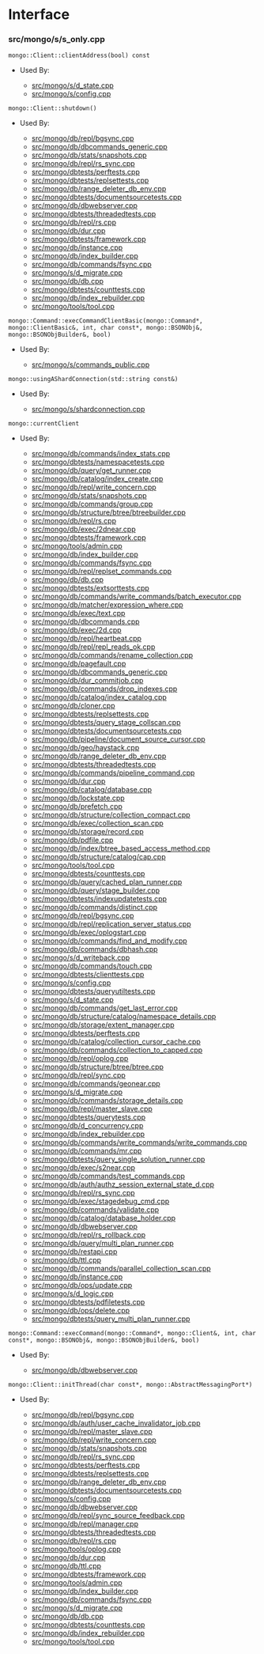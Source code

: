 
# Interface

### src/mongo/s/s\_only.cpp

<div></div>

    mongo::Client::clientAddress(bool) const

- Used By:

    - [src/mongo/s/d\_state.cpp](../../../sharding)
    - [src/mongo/s/config.cpp](../../../sharding)

<div></div>

    mongo::Client::shutdown()

- Used By:

    - [src/mongo/db/repl/bgsync.cpp](../../../replication)
    - [src/mongo/db/dbcommands\_generic.cpp](../../../database\_commands)
    - [src/mongo/db/stats/snapshots.cpp](../../../utilities)
    - [src/mongo/db/repl/rs\_sync.cpp](../../../replication)
    - [src/mongo/dbtests/perftests.cpp](../../../unit\_tests)
    - [src/mongo/dbtests/replsettests.cpp](../../../unit\_tests)
    - [src/mongo/db/range\_deleter\_db\_env.cpp](../../../sharding)
    - [src/mongo/dbtests/documentsourcetests.cpp](../../../unit\_tests)
    - [src/mongo/db/dbwebserver.cpp](../../../web\_server)
    - [src/mongo/dbtests/threadedtests.cpp](../../../unit\_tests)
    - [src/mongo/db/repl/rs.cpp](../../../replication)
    - [src/mongo/db/dur.cpp](../../../journaling)
    - [src/mongo/dbtests/framework.cpp](../../../unit\_tests)
    - [src/mongo/db/instance.cpp](../../../storage\_layer\_structure)
    - [src/mongo/db/index\_builder.cpp](../../../indexing)
    - [src/mongo/db/commands/fsync.cpp](../../../database\_commands)
    - [src/mongo/s/d\_migrate.cpp](../../../sharding)
    - [src/mongo/db/db.cpp](../../../mongos\_and\_mongod\_mains)
    - [src/mongo/dbtests/counttests.cpp](../../../unit\_tests)
    - [src/mongo/db/index\_rebuilder.cpp](../../../indexing)
    - [src/mongo/tools/tool.cpp](../../../tools)

<div></div>

    mongo::Command::execCommandClientBasic(mongo::Command*, mongo::ClientBasic&, int, char const*, mongo::BSONObj&, mongo::BSONObjBuilder&, bool)

- Used By:

    - [src/mongo/s/commands\_public.cpp](../../../sharding)

<div></div>

    mongo::usingAShardConnection(std::string const&)

- Used By:

    - [src/mongo/s/shardconnection.cpp](../../../sharding)

<div></div>

    mongo::currentClient

- Used By:

    - [src/mongo/db/commands/index\_stats.cpp](../../../database\_commands)
    - [src/mongo/dbtests/namespacetests.cpp](../../../unit\_tests)
    - [src/mongo/db/query/get\_runner.cpp](../../../core\_query\_system)
    - [src/mongo/db/catalog/index\_create.cpp](../../../storage\_layer\_structure)
    - [src/mongo/db/repl/write\_concern.cpp](../../../replication)
    - [src/mongo/db/stats/snapshots.cpp](../../../utilities)
    - [src/mongo/db/commands/group.cpp](../../../database\_commands)
    - [src/mongo/db/structure/btree/btreebuilder.cpp](../../../storage\_layer\_structure)
    - [src/mongo/db/repl/rs.cpp](../../../replication)
    - [src/mongo/db/exec/2dnear.cpp](../../../core\_query\_system)
    - [src/mongo/dbtests/framework.cpp](../../../unit\_tests)
    - [src/mongo/tools/admin.cpp](../../../tools)
    - [src/mongo/db/index\_builder.cpp](../../../indexing)
    - [src/mongo/db/commands/fsync.cpp](../../../database\_commands)
    - [src/mongo/db/repl/replset\_commands.cpp](../../../replication)
    - [src/mongo/db/db.cpp](../../../mongos\_and\_mongod\_mains)
    - [src/mongo/dbtests/extsorttests.cpp](../../../unit\_tests)
    - [src/mongo/db/commands/write\_commands/batch\_executor.cpp](../../../new\_wire\_protocol\_write\_commands)
    - [src/mongo/db/matcher/expression\_where.cpp](../../../core\_query\_system)
    - [src/mongo/db/exec/text.cpp](../../../core\_query\_system)
    - [src/mongo/db/dbcommands.cpp](../../../database\_commands)
    - [src/mongo/db/exec/2d.cpp](../../../core\_query\_system)
    - [src/mongo/db/repl/heartbeat.cpp](../../../replication)
    - [src/mongo/db/repl/repl\_reads\_ok.cpp](../../../replication)
    - [src/mongo/db/commands/rename\_collection.cpp](../../../database\_commands)
    - [src/mongo/db/pagefault.cpp](../../../page\_fault\_utilities)
    - [src/mongo/db/dbcommands\_generic.cpp](../../../database\_commands)
    - [src/mongo/db/dur\_commitjob.cpp](../../../journaling)
    - [src/mongo/db/commands/drop\_indexes.cpp](../../../database\_commands)
    - [src/mongo/db/catalog/index\_catalog.cpp](../../../storage\_layer\_structure)
    - [src/mongo/db/cloner.cpp](../../../storage\_layer\_structure)
    - [src/mongo/dbtests/replsettests.cpp](../../../unit\_tests)
    - [src/mongo/dbtests/query\_stage\_collscan.cpp](../../../unit\_tests)
    - [src/mongo/dbtests/documentsourcetests.cpp](../../../unit\_tests)
    - [src/mongo/db/pipeline/document\_source\_cursor.cpp](../../../aggregation\_framework)
    - [src/mongo/db/geo/haystack.cpp](../../../geo\_queries)
    - [src/mongo/db/range\_deleter\_db\_env.cpp](../../../sharding)
    - [src/mongo/dbtests/threadedtests.cpp](../../../unit\_tests)
    - [src/mongo/db/commands/pipeline\_command.cpp](../../../aggregation\_framework)
    - [src/mongo/db/dur.cpp](../../../journaling)
    - [src/mongo/db/catalog/database.cpp](../../../storage\_layer\_structure)
    - [src/mongo/db/lockstate.cpp](../../../concurrency)
    - [src/mongo/db/prefetch.cpp](../../../page\_fault\_utilities)
    - [src/mongo/db/structure/collection\_compact.cpp](../../../storage\_layer\_structure)
    - [src/mongo/db/exec/collection\_scan.cpp](../../../core\_query\_system)
    - [src/mongo/db/storage/record.cpp](../../../storage\_layer\_structure)
    - [src/mongo/db/pdfile.cpp](../../../storage\_layer\_structure)
    - [src/mongo/db/index/btree\_based\_access\_method.cpp](../../../indexing)
    - [src/mongo/db/structure/catalog/cap.cpp](../../../storage\_layer\_structure)
    - [src/mongo/tools/tool.cpp](../../../tools)
    - [src/mongo/dbtests/counttests.cpp](../../../unit\_tests)
    - [src/mongo/db/query/cached\_plan\_runner.cpp](../../../core\_query\_system)
    - [src/mongo/db/query/stage\_builder.cpp](../../../core\_query\_system)
    - [src/mongo/dbtests/indexupdatetests.cpp](../../../unit\_tests)
    - [src/mongo/db/commands/distinct.cpp](../../../database\_commands)
    - [src/mongo/db/repl/bgsync.cpp](../../../replication)
    - [src/mongo/db/repl/replication\_server\_status.cpp](../../../replication)
    - [src/mongo/db/exec/oplogstart.cpp](../../../core\_query\_system)
    - [src/mongo/db/commands/find\_and\_modify.cpp](../../../database\_commands)
    - [src/mongo/db/commands/dbhash.cpp](../../../database\_commands)
    - [src/mongo/s/d\_writeback.cpp](../../../sharding)
    - [src/mongo/db/commands/touch.cpp](../../../database\_commands)
    - [src/mongo/dbtests/clienttests.cpp](../../../unit\_tests)
    - [src/mongo/s/config.cpp](../../../sharding)
    - [src/mongo/dbtests/queryutiltests.cpp](../../../unit\_tests)
    - [src/mongo/s/d\_state.cpp](../../../sharding)
    - [src/mongo/db/commands/get\_last\_error.cpp](../../../database\_commands)
    - [src/mongo/db/structure/catalog/namespace\_details.cpp](../../../storage\_layer\_structure)
    - [src/mongo/db/storage/extent\_manager.cpp](../../../storage\_layer\_structure)
    - [src/mongo/dbtests/perftests.cpp](../../../unit\_tests)
    - [src/mongo/db/catalog/collection\_cursor\_cache.cpp](../../../storage\_layer\_structure)
    - [src/mongo/db/commands/collection\_to\_capped.cpp](../../../database\_commands)
    - [src/mongo/db/repl/oplog.cpp](../../../replication)
    - [src/mongo/db/structure/btree/btree.cpp](../../../storage\_layer\_structure)
    - [src/mongo/db/repl/sync.cpp](../../../replication)
    - [src/mongo/db/commands/geonear.cpp](../../../database\_commands)
    - [src/mongo/s/d\_migrate.cpp](../../../sharding)
    - [src/mongo/db/commands/storage\_details.cpp](../../../database\_commands)
    - [src/mongo/db/repl/master\_slave.cpp](../../../replication)
    - [src/mongo/dbtests/querytests.cpp](../../../unit\_tests)
    - [src/mongo/db/d\_concurrency.cpp](../../../concurrency)
    - [src/mongo/db/index\_rebuilder.cpp](../../../indexing)
    - [src/mongo/db/commands/write\_commands/write\_commands.cpp](../../../new\_wire\_protocol\_write\_commands)
    - [src/mongo/db/commands/mr.cpp](../../../database\_commands)
    - [src/mongo/dbtests/query\_single\_solution\_runner.cpp](../../../unit\_tests)
    - [src/mongo/db/exec/s2near.cpp](../../../core\_query\_system)
    - [src/mongo/db/commands/test\_commands.cpp](../../../database\_commands)
    - [src/mongo/db/auth/authz\_session\_external\_state\_d.cpp](../../../authentication)
    - [src/mongo/db/repl/rs\_sync.cpp](../../../replication)
    - [src/mongo/db/exec/stagedebug\_cmd.cpp](../../../core\_query\_system)
    - [src/mongo/db/commands/validate.cpp](../../../database\_commands)
    - [src/mongo/db/catalog/database\_holder.cpp](../../../storage\_layer\_structure)
    - [src/mongo/db/dbwebserver.cpp](../../../web\_server)
    - [src/mongo/db/repl/rs\_rollback.cpp](../../../replication)
    - [src/mongo/db/query/multi\_plan\_runner.cpp](../../../core\_query\_system)
    - [src/mongo/db/restapi.cpp](../../../web\_server)
    - [src/mongo/db/ttl.cpp](../../../indexing)
    - [src/mongo/db/commands/parallel\_collection\_scan.cpp](../../../database\_commands)
    - [src/mongo/db/instance.cpp](../../../storage\_layer\_structure)
    - [src/mongo/db/ops/update.cpp](../../../core\_query\_system)
    - [src/mongo/s/d\_logic.cpp](../../../sharding)
    - [src/mongo/dbtests/pdfiletests.cpp](../../../unit\_tests)
    - [src/mongo/db/ops/delete.cpp](../../../core\_query\_system)
    - [src/mongo/dbtests/query\_multi\_plan\_runner.cpp](../../../unit\_tests)

<div></div>

    mongo::Command::execCommand(mongo::Command*, mongo::Client&, int, char const*, mongo::BSONObj&, mongo::BSONObjBuilder&, bool)

- Used By:

    - [src/mongo/db/dbwebserver.cpp](../../../web\_server)

<div></div>

    mongo::Client::initThread(char const*, mongo::AbstractMessagingPort*)

- Used By:

    - [src/mongo/db/repl/bgsync.cpp](../../../replication)
    - [src/mongo/db/auth/user\_cache\_invalidator\_job.cpp](../../../authentication)
    - [src/mongo/db/repl/master\_slave.cpp](../../../replication)
    - [src/mongo/db/repl/write\_concern.cpp](../../../replication)
    - [src/mongo/db/stats/snapshots.cpp](../../../utilities)
    - [src/mongo/db/repl/rs\_sync.cpp](../../../replication)
    - [src/mongo/dbtests/perftests.cpp](../../../unit\_tests)
    - [src/mongo/dbtests/replsettests.cpp](../../../unit\_tests)
    - [src/mongo/db/range\_deleter\_db\_env.cpp](../../../sharding)
    - [src/mongo/dbtests/documentsourcetests.cpp](../../../unit\_tests)
    - [src/mongo/s/config.cpp](../../../sharding)
    - [src/mongo/db/dbwebserver.cpp](../../../web\_server)
    - [src/mongo/db/repl/sync\_source\_feedback.cpp](../../../replication)
    - [src/mongo/db/repl/manager.cpp](../../../replication)
    - [src/mongo/dbtests/threadedtests.cpp](../../../unit\_tests)
    - [src/mongo/db/repl/rs.cpp](../../../replication)
    - [src/mongo/tools/oplog.cpp](../../../tools)
    - [src/mongo/db/dur.cpp](../../../journaling)
    - [src/mongo/db/ttl.cpp](../../../indexing)
    - [src/mongo/dbtests/framework.cpp](../../../unit\_tests)
    - [src/mongo/tools/admin.cpp](../../../tools)
    - [src/mongo/db/index\_builder.cpp](../../../indexing)
    - [src/mongo/db/commands/fsync.cpp](../../../database\_commands)
    - [src/mongo/s/d\_migrate.cpp](../../../sharding)
    - [src/mongo/db/db.cpp](../../../mongos\_and\_mongod\_mains)
    - [src/mongo/dbtests/counttests.cpp](../../../unit\_tests)
    - [src/mongo/db/index\_rebuilder.cpp](../../../indexing)
    - [src/mongo/tools/tool.cpp](../../../tools)
